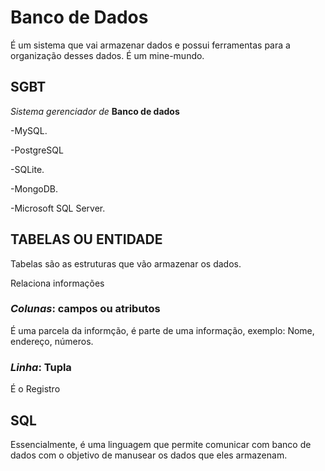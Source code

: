 # Banco de Dados
É um sistema que vai armazenar dados e possui ferramentas para a organização desses dados.
É um mine-mundo.

## SGBT
*Sistema gerenciador de* **Banco de dados**

-MySQL.

-PostgreSQL

-SQLite.

-MongoDB.

-Microsoft SQL Server.
## TABELAS OU ENTIDADE
Tabelas são as estruturas que vão armazenar os dados.

Relaciona informações
### *Colunas*: campos ou atributos
É uma parcela da informção, é parte de uma informação, exemplo: Nome, endereço, números.

### *Linha*: Tupla
É o Registro

## SQL
 Essencialmente, é uma linguagem que permite comunicar com banco de dados com o objetivo de manusear os dados que eles armazenam.